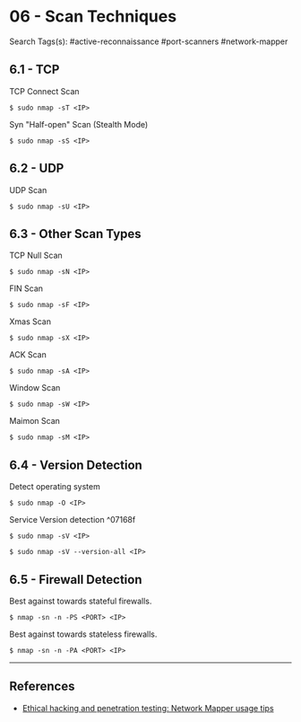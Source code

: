 # 06 - Scan Techniques

Search Tags(s): #active-reconnaissance #port-scanners #network-mapper

## 6.1 - TCP

TCP Connect Scan

```
$ sudo nmap -sT <IP>
```

Syn "Half-open" Scan (Stealth Mode)

```
$ sudo nmap -sS <IP>
```

## 6.2 - UDP

UDP Scan

```
$ sudo nmap -sU <IP>
```

## 6.3 - Other Scan Types

TCP Null Scan

```
$ sudo nmap -sN <IP>
```

FIN Scan

```
$ sudo nmap -sF <IP>
```

Xmas Scan

```
$ sudo nmap -sX <IP>
```

ACK Scan

```
$ sudo nmap -sA <IP>
```

Window Scan

```
$ sudo nmap -sW <IP>
```

Maimon Scan

```
$ sudo nmap -sM <IP>
```

## 6.4 - Version Detection

Detect operating system

```
$ sudo nmap -O <IP>
```

Service Version detection
^07168f

```
$ sudo nmap -sV <IP>

$ sudo nmap -sV --version-all <IP>
```

## 6.5 - Firewall Detection

Best against towards stateful firewalls.

```
$ nmap -sn -n -PS <PORT> <IP>
```

Best against towards stateless firewalls.

```
$ nmap -sn -n -PA <PORT> <IP>
```

---
## References

- [Ethical hacking and penetration testing: Network Mapper usage tips](https://miloserdov.org/?p=3639)
